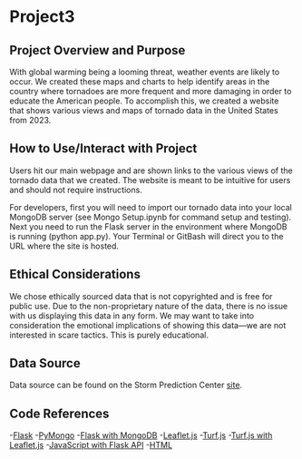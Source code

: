 # Project3
## Project Overview and Purpose
With global warming being a looming threat, weather events are likely to occur. We created these maps and charts to help identify areas in the country where tornadoes are more frequent and more damaging in order to educate the American people. To accomplish this, we created a website that shows various views and maps of tornado data in the United States from 2023.

## How to Use/Interact with Project
Users hit our main webpage and are shown links to the various views of the tornado data that we created. The website is meant to be intuitive for users and should not require instructions. 

For developers, first you will need to import our tornado data into your local MongoDB server (see Mongo Setup.ipynb for command setup and testing). Next you need to run the Flask server in the environment where MongoDB is running (python app.py). Your Terminal or GitBash will direct you to the URL where the site is hosted.

## Ethical Considerations
We chose ethically sourced data that is not copyrighted and is free for public use. Due to the non-proprietary nature of the data, there is no issue with us displaying this data in any form. We may want to take into consideration the emotional implications of showing this data—we are not interested in scare tactics. This is purely educational.

## Data Source
Data source can be found on the Storm Prediction Center [site](https://www.spc.noaa.gov/wcm/#data).

## Code References
-[Flask](https://flask.palletsprojects.com/en/3.0.x/)
-[PyMongo](https://pymongo.readthedocs.io/en/stable/)
-[Flask with MongoDB](https://www.mongodb.com/resources/products/compatibilities/setting-up-flask-with-mongodb)
-[Leaflet.js](https://leafletjs.com/)
-[Turf.js](https://turfjs.org/)
-[Turf.js with Leaflet.js](https://stackoverflow.com/questions/65320098/using-turf-with-leaflet)
-[JavaScript with Flask API](https://realpython.com/flask-javascript-frontend-for-rest-api/)
-[HTML](https://www.w3schools.com/html/default.asp)
